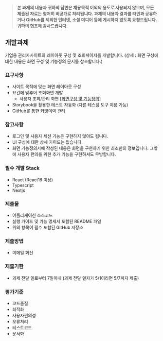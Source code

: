> **본 과제의 내용과 귀하의 답변은 채용목적 이외의 용도로 사용되지 않으며, 모든 제출된 자료는 철저히 비공개로 처리됩니다. 과제의 내용과 결과를 타인과 공유하거나 GitHub를 제외한 인터넷, 소셜 미디어 등에 게시하지 않도록 요청드립니다. 귀하의 협조에 감사드립니다.**

## 개발과제

기업용 관리자사이트의 레이아웃 구성 및 조회페이지를 개발합니다.
(상세 : 화면 구성에 대한 내용은 화면 구성 및 기능정의 문서를 참조합니다.)

### 요구사항

- 사이트 목적에 맞는 화면 레이아웃 구성
- 요건에 맞추어 조회화면 개발
   - 사용자 조회/관리 화면 [\[화면구성 및 기능정의\]](과제-기능정의서_사용자조회.md)
- Storybook을 활용한 테스트 자동화 (다른 테스팅 도구 이용 가능)
- GitHub를 통한 커밋이력 관리

### 참고사항

- 로그인 및 사용자 세션 기능은 구현하지 않아도 됩니다.
- UI 구성에 대한 상세 가이드는 없습니다.
- 화면 기능정의서에 작성된 내용은 화면을 구현하기 위한 최소한의 정보입니다. 그밖에 사용자 편의를 위한 추가 기능을 구현하셔도 무방합니다.

### 필수 개발 Stack

- React (React18 이상)
- Typescript
- Nextjs

### 제출물

- 어플리케이션 소스코드
- 실행 가이드 및 기능 명세서 포함된 README 파일
- 위의 항목이 필수 포함된 GitHub 저장소

### 제출방법

- 이메일 회신

### 제출기한

- 과제 전달 일로부터 7일이내 (과제 전달 일자가 5/1이라면 5/7까지 제출)

### 평가기준

- 코드품질
- 최적화
- 사용자편의성
- 오류처리
- 테스트코드
- 문서화